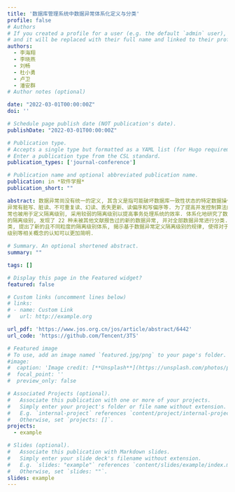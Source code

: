 ```yaml
---
title: '数据库管理系统中数据异常体系化定义与分类'
profile: false
# Authors
# If you created a profile for a user (e.g. the default `admin` user), write the username (folder name) here
# and it will be replaced with their full name and linked to their profile.
authors:
  - 李海翔
  - 李晓燕
  - 刘畅
  - 杜小勇
  - 卢卫
  - 潘安群
# Author notes (optional)

date: "2022-03-01T00:00:00Z"
doi: ''

# Schedule page publish date (NOT publication's date).
publishDate: "2022-03-01T00:00:00Z"

# Publication type.
# Accepts a single type but formatted as a YAML list (for Hugo requirements).
# Enter a publication type from the CSL standard.
publication_types: ['journal-conference']

# Publication name and optional abbreviated publication name.
publication: in *软件学报*
publication_short: ""

abstract: 数据异常尚没有统一的定义, 其含义是指可能破坏数据库一致性状态的特定数据操作模式. 已知的数据
异常有脏写、脏读、不可重复读、幻读、丢失更新、读偏序和写偏序等. 为了提高并发控制算法的效率, 数据异
常也被用于定义隔离级别, 采用较弱的隔离级别以提高事务处理系统的效率. 体系化地研究了数据异常以及对应
的隔离级别, 发现了 22 种未被其他文献报告过的新的数据异常, 并对全部数据异常进行分类. 基于数据异常的分
类, 提出了新的且不同粒度的隔离级别体系, 揭示基于数据异常定义隔离级别的规律, 使得对于数据异常和隔离
级别等相关概念的认知可以更加简明.

# Summary. An optional shortened abstract.
summary: ""

tags: []

# Display this page in the Featured widget?
featured: false

# Custom links (uncomment lines below)
# links:
# - name: Custom Link
#   url: http://example.org

url_pdf: 'https://www.jos.org.cn/jos/article/abstract/6442'
url_code: 'https://github.com/Tencent/3TS'

# Featured image
# To use, add an image named `featured.jpg/png` to your page's folder.
#image:
#  caption: 'Image credit: [**Unsplash**](https://unsplash.com/photos/pLCdAaMFLTE)'
#  focal_point: ''
#  preview_only: false

# Associated Projects (optional).
#   Associate this publication with one or more of your projects.
#   Simply enter your project's folder or file name without extension.
#   E.g. `internal-project` references `content/project/internal-project/index.md`.
#   Otherwise, set `projects: []`.
projects:
  - example

# Slides (optional).
#   Associate this publication with Markdown slides.
#   Simply enter your slide deck's filename without extension.
#   E.g. `slides: "example"` references `content/slides/example/index.md`.
#   Otherwise, set `slides: ""`.
slides: example
---
```

